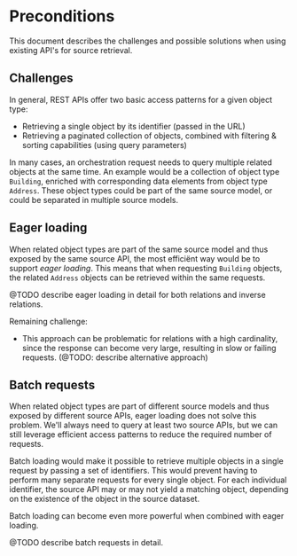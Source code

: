 # Preconditions

This document describes the challenges and possible solutions when using existing API's for source retrieval.

## Challenges

In general, REST APIs offer two basic access patterns for a given object type:
- Retrieving a single object by its identifier (passed in the URL)
- Retrieving a paginated collection of objects, combined with filtering & sorting capabilities (using query parameters)

In many cases, an orchestration request needs to query multiple related objects at the same time. An example would be a collection of object type `Building`, enriched with corresponding data elements from object type `Address`. These object types could be part of the same source model, or could be separated in multiple source models.

## Eager loading

When related object types are part of the same source model and thus exposed by the same source API, the most efficiënt way would be to support *eager loading*. This means that when requesting `Building` objects, the related `Address` objects can be retrieved within the same requests.

@TODO describe eager loading in detail for both relations and inverse relations.

Remaining challenge:
* This approach can be problematic for relations with a high cardinality, since the response can become very large, resulting in slow or failing requests. (@TODO: describe alternative approach)

## Batch requests

When related object types are part of different source models and thus exposed by different source APIs, eager loading does not solve this problem. We'll always need to query at least two source APIs, but we can still leverage efficient access patterns to reduce the required number of requests.

Batch loading would make it possible to retrieve multiple objects in a single request by passing a set of identifiers. This would prevent having to perform many separate requests for every single object. For each individual identifier, the source API may or may not yield a matching object, depending on the existence of the object in the source dataset.

Batch loading can become even more powerful when combined with eager loading.

@TODO describe batch requests in detail.

